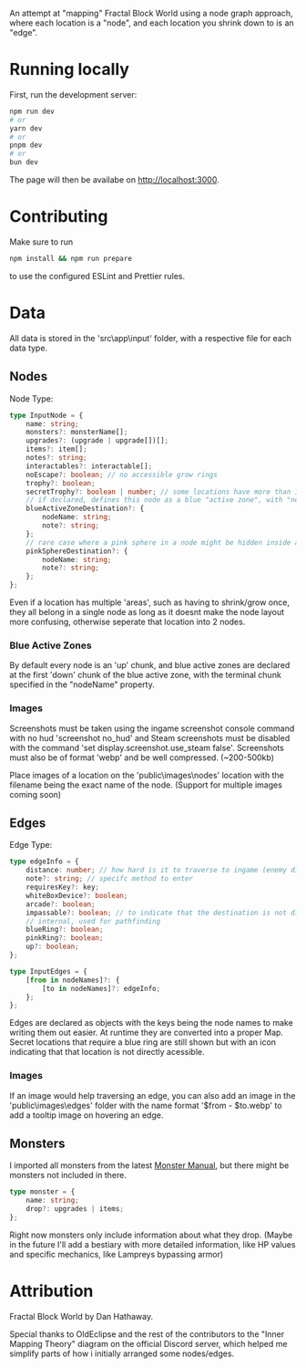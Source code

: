 An attempt at "mapping" Fractal Block World using a node graph approach, where each location is a "node", and each location you shrink down to is an "edge".

# Running locally

First, run the development server:

```bash
npm run dev
# or
yarn dev
# or
pnpm dev
# or
bun dev
```

The page will then be availabe on [http://localhost:3000](http://localhost:3000).

# Contributing

Make sure to run

```bash
npm install && npm run prepare
```

to use the configured ESLint and Prettier rules.

# Data

All data is stored in the 'src\app\input' folder, with a respective file for each data type.

## Nodes

Node Type:

```typescript
type InputNode = {
	name: string;
	monsters?: monsterName[];
	upgrades?: (upgrade | upgrade[])[];
	items?: item[];
	notes?: string;
	interactables?: interactable[];
	noEscape?: boolean; // no accessible grow rings
	trophy?: boolean;
	secretTrophy?: boolean | number; // some locations have more than 1 secret trophy
	// if declared, defines this node as a blue "active zone", with "nodeName" as the respective blue ring destination node
	blueActiveZoneDestination?: {
		nodeName: string;
		note?: string;
	};
	// rare case where a pink sphere in a node might be hidden inside a location at the same level (unremembered tower secret room)
	pinkSphereDestination?: {
		nodeName: string;
		note?: string;
	};
};
```

Even if a location has multiple 'areas', such as having to shrink/grow once, they all belong in a single node as long as it doesnt make the node layout more confusing, otherwise seperate that location into 2 nodes.

### Blue Active Zones

By default every node is an 'up' chunk, and blue active zones are declared at the first 'down' chunk of the blue active zone, with the terminal chunk specified in the "nodeName" property.

### Images

Screenshots must be taken using the ingame screenshot console command with no hud 'screenshot no_hud' and Steam screenshots must be disabled with the command 'set display.screenshot.use_steam false'. Screenshots must also be of format 'webp' and be well compressed. (~200-500kb)

Place images of a location on the 'public\images\nodes' location with the filename being the exact name of the node. (Support for multiple images coming soon)

## Edges

Edge Type:

```typescript
type edgeInfo = {
	distance: number; // how hard is it to traverse to ingame (enemy difficulty/time)
	note?: string; // specifc method to enter
	requiresKey?: key;
	whiteBoxDevice?: boolean;
	arcade?: boolean;
	impassable?: boolean; // to indicate that the destination is not directly accessible, only through waypoints/blue rings (i.e. WIG Prison and Violet Shells)
	// internal, used for pathfinding
	blueRing?: boolean;
	pinkRing?: boolean;
	up?: boolean;
};

type InputEdges = {
	[from in nodeNames]?: {
		[to in nodeNames]?: edgeInfo;
	};
};
```

Edges are declared as objects with the keys being the node names to make writing them out easier. At runtime they are converted into a proper Map. Secret locations that require a blue ring are still shown but with an icon indicating that that location is not directly acessible.

### Images

If an image would help traversing an edge, you can also add an image in the 'public\images\edges' folder with the name format '$from - $to.webp' to add a tooltip image on hovering an edge.

## Monsters

I imported all monsters from the latest [Monster Manual](http://danthemanhathaway.com/ComputerGames/FractalBlockWorld/ReleaseMisc/XarMonsterManual/FBW_MonsterManual.pdf), but there might be monsters not included in there.

```typescript
type monster = {
	name: string;
	drop?: upgrades | items;
};
```

Right now monsters only include information about what they drop. (Maybe in the future I'll add a bestiary with more detailed information, like HP values and specific mechanics, like Lampreys bypassing armor)

# Attribution

Fractal Block World by Dan Hathaway.

Special thanks to OldEclipse and the rest of the contributors to the "Inner Mapping Theory" diagram on the official Discord server, which helped me simplify parts of how i initially arranged some nodes/edges.
